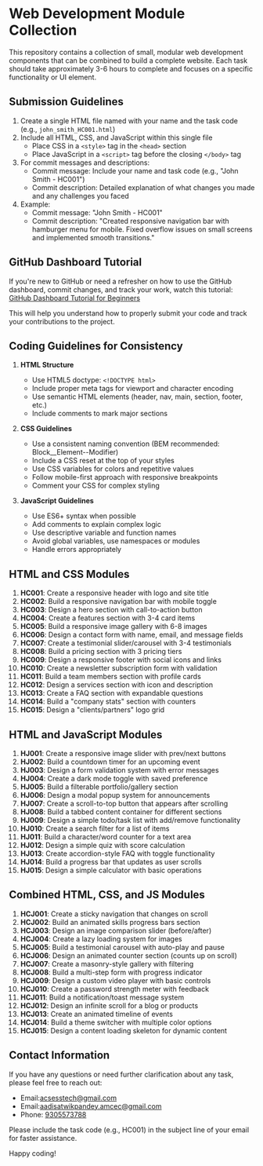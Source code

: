 # Web Development Module Collection

This repository contains a collection of small, modular web development components that can be combined to build a complete website. Each task should take approximately 3-6 hours to complete and focuses on a specific functionality or UI element.

## Submission Guidelines

1. Create a single HTML file named with your name and the task code (e.g., `john_smith_HC001.html`)
2. Include all HTML, CSS, and JavaScript within this single file
   - Place CSS in a `<style>` tag in the `<head>` section
   - Place JavaScript in a `<script>` tag before the closing `</body>` tag
3. For commit messages and descriptions:
   - Commit message: Include your name and task code (e.g., "John Smith - HC001")
   - Commit description: Detailed explanation of what changes you made and any challenges you faced
4. Example:
   - Commit message: "John Smith - HC001"
   - Commit description: "Created responsive navigation bar with hamburger menu for mobile. Fixed overflow issues on small screens and implemented smooth transitions."

## GitHub Dashboard Tutorial

If you're new to GitHub or need a refresher on how to use the GitHub dashboard, commit changes, and track your work, watch this tutorial:
[GitHub Dashboard Tutorial for Beginners](https://youtu.be/Oaj3RBIoGFc?si=NlDTqJcgX1B2y4vF&t=653)

This will help you understand how to properly submit your code and track your contributions to the project.

## Coding Guidelines for Consistency

1. **HTML Structure**
   - Use HTML5 doctype: `<!DOCTYPE html>`
   - Include proper meta tags for viewport and character encoding
   - Use semantic HTML elements (header, nav, main, section, footer, etc.)
   - Include comments to mark major sections

2. **CSS Guidelines**
   - Use a consistent naming convention (BEM recommended: Block__Element--Modifier)
   - Include a CSS reset at the top of your styles
   - Use CSS variables for colors and repetitive values
   - Follow mobile-first approach with responsive breakpoints
   - Comment your CSS for complex styling

3. **JavaScript Guidelines**
   - Use ES6+ syntax when possible
   - Add comments to explain complex logic
   - Use descriptive variable and function names
   - Avoid global variables, use namespaces or modules
   - Handle errors appropriately

## HTML and CSS Modules

1. **HC001**: Create a responsive header with logo and site title
2. **HC002**: Build a responsive navigation bar with mobile toggle
3. **HC003**: Design a hero section with call-to-action button
4. **HC004**: Create a features section with 3-4 card items
5. **HC005**: Build a responsive image gallery with 6-8 images
6. **HC006**: Design a contact form with name, email, and message fields
7. **HC007**: Create a testimonial slider/carousel with 3-4 testimonials
8. **HC008**: Build a pricing section with 3 pricing tiers
9. **HC009**: Design a responsive footer with social icons and links
10. **HC010**: Create a newsletter subscription form with validation
11. **HC011**: Build a team members section with profile cards
12. **HC012**: Design a services section with icon and description
13. **HC013**: Create a FAQ section with expandable questions
14. **HC014**: Build a "company stats" section with counters
15. **HC015**: Design a "clients/partners" logo grid

## HTML and JavaScript Modules

1. **HJ001**: Create a responsive image slider with prev/next buttons
2. **HJ002**: Build a countdown timer for an upcoming event
3. **HJ003**: Design a form validation system with error messages
4. **HJ004**: Create a dark mode toggle with saved preference
5. **HJ005**: Build a filterable portfolio/gallery section
6. **HJ006**: Design a modal popup system for announcements
7. **HJ007**: Create a scroll-to-top button that appears after scrolling
8. **HJ008**: Build a tabbed content container for different sections
9. **HJ009**: Design a simple todo/task list with add/remove functionality
10. **HJ010**: Create a search filter for a list of items
11. **HJ011**: Build a character/word counter for a text area
12. **HJ012**: Design a simple quiz with score calculation
13. **HJ013**: Create accordion-style FAQ with toggle functionality
14. **HJ014**: Build a progress bar that updates as user scrolls
15. **HJ015**: Design a simple calculator with basic operations

## Combined HTML, CSS, and JS Modules

1. **HCJ001**: Create a sticky navigation that changes on scroll
2. **HCJ002**: Build an animated skills progress bars section
3. **HCJ003**: Design an image comparison slider (before/after)
4. **HCJ004**: Create a lazy loading system for images
5. **HCJ005**: Build a testimonial carousel with auto-play and pause
6. **HCJ006**: Design an animated counter section (counts up on scroll)
7. **HCJ007**: Create a masonry-style gallery with filtering
8. **HCJ008**: Build a multi-step form with progress indicator
9. **HCJ009**: Design a custom video player with basic controls
10. **HCJ010**: Create a password strength meter with feedback
11. **HCJ011**: Build a notification/toast message system
12. **HCJ012**: Design an infinite scroll for a blog or products
13. **HCJ013**: Create an animated timeline of events
14. **HCJ014**: Build a theme switcher with multiple color options
15. **HCJ015**: Design a content loading skeleton for dynamic content

## Contact Information

If you have any questions or need further clarification about any task, please feel free to reach out:

- Email:<a href="mailto:acsesstech@gmail.com?subject=Web Development Task Question">acsesstech@gmail.com</a>
- Email:<a href="mailto:aadisatwikpandey.amcec@gmail.com?subject=Web Development Task Question">aadisatwikpandey.amcec@gmail.com</a>
- Phone: <a href="tel:+919305573788">9305573788</a>

Please include the task code (e.g., HC001) in the subject line of your email for faster assistance.

Happy coding!

